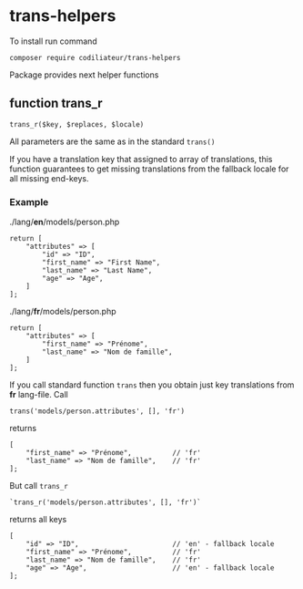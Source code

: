 ﻿# trans-helpers

To install run command

    composer require codiliateur/trans-helpers

Package provides next helper functions

## function trans_r

    trans_r($key, $replaces, $locale)

All parameters are the same as in the standard `trans()`

If you have a translation key that assigned to array of translations, this function 
guarantees to get missing translations from the fallback locale for all 
missing end-keys.

### Example

./lang/**en**/models/person.php

```
return [
    "attributes" => [
        "id" => "ID",
        "first_name" => "First Name",
        "last_name" => "Last Name",
        "age" => "Age",
    ]
];
```

./lang/**fr**/models/person.php

```
return [
    "attributes" => [
        "first_name" => "Prénome",
        "last_name" => "Nom de famille",
    ]
];
```
If you call standard function `trans` then you obtain just key translations from **fr** lang-file. 
Call

    trans('models/person.attributes', [], 'fr')

returns

```
[
    "first_name" => "Prénome",          // 'fr'
    "last_name" => "Nom de famille",    // 'fr'
];
```

But call `trans_r`

    `trans_r('models/person.attributes', [], 'fr')` 

returns all keys

```
[
    "id" => "ID",                       // 'en' - fallback locale
    "first_name" => "Prénome",          // 'fr'
    "last_name" => "Nom de famille",    // 'fr'
    "age" => "Age",                     // 'en' - fallback locale
];
```
